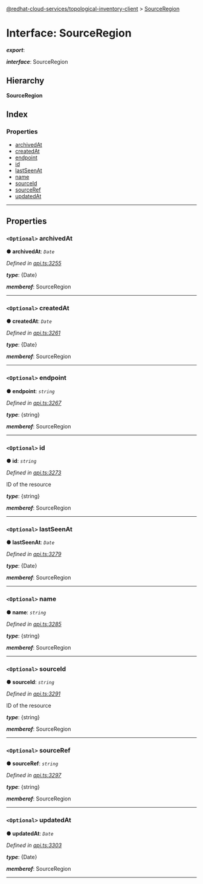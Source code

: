 [@redhat-cloud-services/topological-inventory-client](../README.md) > [SourceRegion](../interfaces/sourceregion.md)

# Interface: SourceRegion

*__export__*: 

*__interface__*: SourceRegion

## Hierarchy

**SourceRegion**

## Index

### Properties

* [archivedAt](sourceregion.md#archivedat)
* [createdAt](sourceregion.md#createdat)
* [endpoint](sourceregion.md#endpoint)
* [id](sourceregion.md#id)
* [lastSeenAt](sourceregion.md#lastseenat)
* [name](sourceregion.md#name)
* [sourceId](sourceregion.md#sourceid)
* [sourceRef](sourceregion.md#sourceref)
* [updatedAt](sourceregion.md#updatedat)

---

## Properties

<a id="archivedat"></a>

### `<Optional>` archivedAt

**● archivedAt**: *`Date`*

*Defined in [api.ts:3255](https://github.com/RedHatInsights/javascript-clients/blob/master/packages/topological-inventory/api.ts#L3255)*

*__type__*: {Date}

*__memberof__*: SourceRegion

___
<a id="createdat"></a>

### `<Optional>` createdAt

**● createdAt**: *`Date`*

*Defined in [api.ts:3261](https://github.com/RedHatInsights/javascript-clients/blob/master/packages/topological-inventory/api.ts#L3261)*

*__type__*: {Date}

*__memberof__*: SourceRegion

___
<a id="endpoint"></a>

### `<Optional>` endpoint

**● endpoint**: *`string`*

*Defined in [api.ts:3267](https://github.com/RedHatInsights/javascript-clients/blob/master/packages/topological-inventory/api.ts#L3267)*

*__type__*: {string}

*__memberof__*: SourceRegion

___
<a id="id"></a>

### `<Optional>` id

**● id**: *`string`*

*Defined in [api.ts:3273](https://github.com/RedHatInsights/javascript-clients/blob/master/packages/topological-inventory/api.ts#L3273)*

ID of the resource

*__type__*: {string}

*__memberof__*: SourceRegion

___
<a id="lastseenat"></a>

### `<Optional>` lastSeenAt

**● lastSeenAt**: *`Date`*

*Defined in [api.ts:3279](https://github.com/RedHatInsights/javascript-clients/blob/master/packages/topological-inventory/api.ts#L3279)*

*__type__*: {Date}

*__memberof__*: SourceRegion

___
<a id="name"></a>

### `<Optional>` name

**● name**: *`string`*

*Defined in [api.ts:3285](https://github.com/RedHatInsights/javascript-clients/blob/master/packages/topological-inventory/api.ts#L3285)*

*__type__*: {string}

*__memberof__*: SourceRegion

___
<a id="sourceid"></a>

### `<Optional>` sourceId

**● sourceId**: *`string`*

*Defined in [api.ts:3291](https://github.com/RedHatInsights/javascript-clients/blob/master/packages/topological-inventory/api.ts#L3291)*

ID of the resource

*__type__*: {string}

*__memberof__*: SourceRegion

___
<a id="sourceref"></a>

### `<Optional>` sourceRef

**● sourceRef**: *`string`*

*Defined in [api.ts:3297](https://github.com/RedHatInsights/javascript-clients/blob/master/packages/topological-inventory/api.ts#L3297)*

*__type__*: {string}

*__memberof__*: SourceRegion

___
<a id="updatedat"></a>

### `<Optional>` updatedAt

**● updatedAt**: *`Date`*

*Defined in [api.ts:3303](https://github.com/RedHatInsights/javascript-clients/blob/master/packages/topological-inventory/api.ts#L3303)*

*__type__*: {Date}

*__memberof__*: SourceRegion

___

